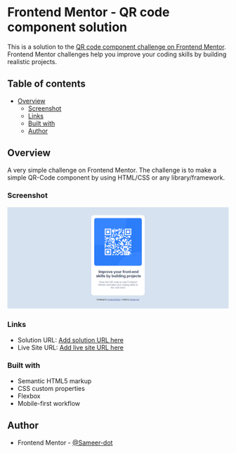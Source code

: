 # Frontend Mentor - QR code component solution

This is a solution to the [QR code component challenge on Frontend Mentor](https://www.frontendmentor.io/challenges/qr-code-component-iux_sIO_H). Frontend Mentor challenges help you improve your coding skills by building realistic projects. 

## Table of contents

- [Overview](#overview)
  - [Screenshot](#screenshot)
  - [Links](#links)
  - [Built with](#built-with)
  - [Author](#author)

## Overview
A very simple challenge on Frontend Mentor. The challenge is to make a simple QR-Code component by using HTML/CSS or any library/framework.

### Screenshot

![](./screenshot.jpg)


### Links

- Solution URL: [Add solution URL here](https://github.com/Sameer-dot/qr-code-component.git)
- Live Site URL: [Add live site URL here](https://sameerdot-qrcode.netlify.app/)

### Built with

- Semantic HTML5 markup
- CSS custom properties
- Flexbox
- Mobile-first workflow


## Author

- Frontend Mentor - [@Sameer-dot](https://www.frontendmentor.io/profile/Sameer-dot)

